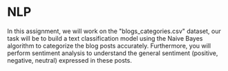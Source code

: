 # NLP
In this assignment, we will work on the "blogs_categories.csv" dataset, our task will be to build a text classification model using the Naive Bayes algorithm to categorize the blog posts accurately. Furthermore, you will perform sentiment analysis to understand the general sentiment (positive, negative, neutral) expressed in these posts. 
